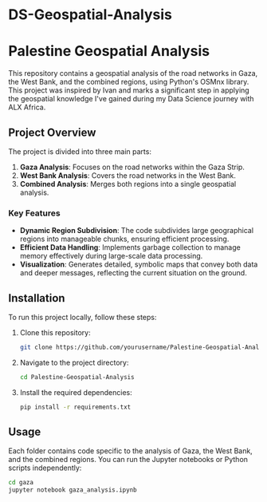 # DS-Geospatial-Analysis
# Palestine Geospatial Analysis

This repository contains a geospatial analysis of the road networks in Gaza, the West Bank, and the combined regions, using Python's OSMnx library. This project was inspired by Ivan and marks a significant step in applying the geospatial knowledge I've gained during my Data Science journey with ALX Africa.

## Project Overview

The project is divided into three main parts:

1. **Gaza Analysis**: Focuses on the road networks within the Gaza Strip.
2. **West Bank Analysis**: Covers the road networks in the West Bank.
3. **Combined Analysis**: Merges both regions into a single geospatial analysis.

### Key Features

- **Dynamic Region Subdivision**: The code subdivides large geographical regions into manageable chunks, ensuring efficient processing.
- **Efficient Data Handling**: Implements garbage collection to manage memory effectively during large-scale data processing.
- **Visualization**: Generates detailed, symbolic maps that convey both data and deeper messages, reflecting the current situation on the ground.

## Installation

To run this project locally, follow these steps:

1. Clone this repository:
    ```bash
    git clone https://github.com/yourusername/Palestine-Geospatial-Analysis.git
    ```
2. Navigate to the project directory:
    ```bash
    cd Palestine-Geospatial-Analysis
    ```
3. Install the required dependencies:
    ```bash
    pip install -r requirements.txt
    ```

## Usage

Each folder contains code specific to the analysis of Gaza, the West Bank, and the combined regions. You can run the Jupyter notebooks or Python scripts independently:

```bash
cd gaza
jupyter notebook gaza_analysis.ipynb

